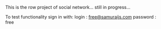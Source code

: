 This is the row project of social network... still in progress...

To test functionality sign in with:
login     : free@samuraijs.com
password  : free
